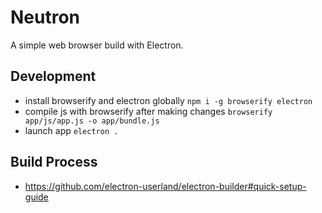 # Neutron

A simple web browser build with Electron.

## Development

- install browserify and electron globally `npm i -g browserify electron`
- compile js with browserify after making changes `browserify app/js/app.js -o app/bundle.js`
- launch app `electron .`

## Build Process

- https://github.com/electron-userland/electron-builder#quick-setup-guide
